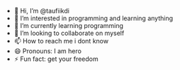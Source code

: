 - 👋 Hi, I’m @taufiikdi
- 👀 I’m interested in programming and learning anything
- 🌱 I’m currently learning programming
- 💞️ I’m looking to collaborate on myself
- 📫 How to reach me i dont know
- 😄 Pronouns: I am hero
- ⚡ Fun fact: get your freedom

<!---
taufiikdi/taufiikdi is a ✨ special ✨ repository because its `README.md` (this file) appears on your GitHub profile.
You can click the Preview link to take a look at your changes.
--->
